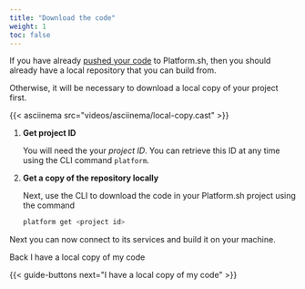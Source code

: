 ```yaml
---
title: "Download the code"
weight: 1
toc: false
---
```



If you have already [pushed your code](/gettingstarted/own-code/) to Platform.sh, then you should already have a local repository that you can build from.

Otherwise, it will be necessary to download a local copy of your project first.

{{< asciinema src="videos/asciinema/local-copy.cast" >}}

1. **Get project ID**

    You will need the your *project ID*. You can retrieve this ID at any time using the CLI command `platform`.

2. **Get a copy of the repository locally**

    Next, use the CLI to download the code in your Platform.sh project using the command

    ```bash
    platform get <project id>
    ```

Next you can now connect to its services and build it on your machine.

<div class="buttons">
  <a class="button-link prev" onclick="gitbook.navigation.goPrev()">Back</a>
  <a class="button-link next" onclick="gitbook.navigation.goNext()">I have a local copy of my code</a>
</div>

{{< guide-buttons next="I have a local copy of my code" >}}
